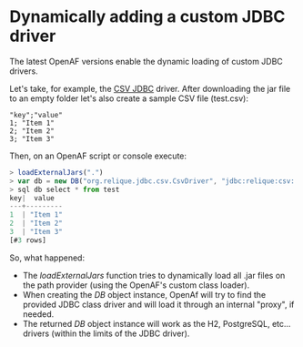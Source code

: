 # Dynamically adding a custom JDBC driver

The latest OpenAF versions enable the dynamic loading of custom JDBC drivers. 

Let's take, for example, the [CSV JDBC](http://csvjdbc.sourceforge.net/) driver. After downloading the jar file to an empty folder let's also create a sample CSV file (test.csv):

````CSV
"key";"value"
1; "Item 1"
2; "Item 2"
3; "Item 3"
````

Then, on an OpenAF script or console execute:

````javascript
> loadExternalJars(".")
> var db = new DB("org.relique.jdbc.csv.CsvDriver", "jdbc:relique:csv:.?separator=;&fileExtension=.csv", "sa", "sa");
> sql db select * from test
key|  value
---+---------
1  | "Item 1"
2  | "Item 2"
3  | "Item 3"
[#3 rows]
````

So, what happened:

* The _loadExternalJars_ function tries to dynamically load all .jar files on the path provider (using the OpenAF's custom class loader).
* When creating the _DB_ object instance, OpenAf will try to find the provided JDBC class driver and will load it through an internal "proxy", if needed.
* The returned _DB_ object instance will work as the H2, PostgreSQL, etc&#46;&#46;&#46; drivers (within the limits of the JDBC driver).